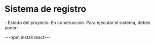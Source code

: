 <h1>
  Sistema de registro
</h1>
- Estado del proyecto: En construccion.
Para ejecutar el sistema, debes poner:

---npm install react---
